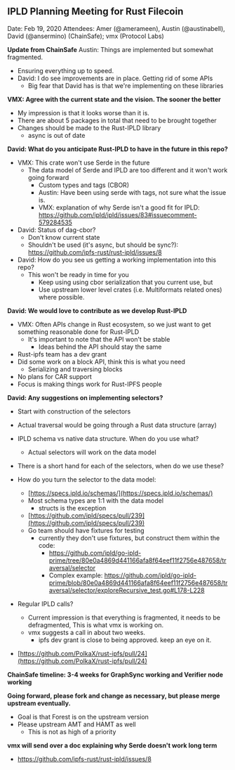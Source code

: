 ## IPLD Planning Meeting for Rust Filecoin 

Date: Feb 19, 2020
Attendees: Amer (@amerameen), Austin (@austinabell), David (@ansermino) (ChainSafe); vmx (Protocol Labs)


**Update from ChainSafe** 
Austin: Things are implemented but somewhat fragmented.

- Ensuring everything up to speed.
- David: I do see improvements are in place. Getting rid of some APIs
    - Big fear that David has is that we're implementing on these libraries

**VMX: Agree with the current state and the vision. The sooner the better**

- My impression is that it looks worse than it is.
- There are about 5 packages in total that need to be brought together
- Changes should be made to the Rust-IPLD library
    - async is out of date

**David: What do you anticipate Rust-IPLD to have in the future in this repo?**

- VMX: This crate won't use Serde in the future
    - The data model of Serde and IPLD are too different and it won't work going forward
        - Custom types and tags (CBOR)
        - Austin: Have been using serde with tags, not sure what the issue is.
        - VMX: explanation of why Serde isn't a good fit for IPLD: https://github.com/ipld/ipld/issues/83#issuecomment-579284535
- David: Status of dag-cbor?
    - Don't know current state
    - Shouldn't be used (it's async, but should be sync?): https://github.com/ipfs-rust/rust-ipld/issues/8
- David: How do you see us getting a working implementation into this repo?
    - This won't be ready in time for you
        - Keep using using cbor serialization that you current use, but
        - Use upstream lower level crates (i.e. Multiformats related ones) where possible.

**David: We would love to contribute as we develop Rust-IPLD**

- VMX: Often APIs change in Rust ecosystem, so we just want to get something reasonable done for Rust-IPLD
    - It's important to note that the API won't be stable
        - Ideas behind the API should stay the same
- Rust-ipfs team has a dev grant
- Did some work on a block API, think this is what you need
    - Serializing and traversing blocks
- No plans for CAR support
- Focus is making things work for Rust-IPFS people

**David: Any suggestions on implementing selectors?**

- Start with construction of the selectors
- Actual traversal would be going through a Rust data structure (array)
- IPLD schema vs native data structure. When do you use what?
    - Actual selectors will work on the data model
- There is a short hand for each of the selectors, when do we use these?
- How do you turn the selector to the data model:
    - [https://specs.ipld.io/schemas/](https://specs.ipld.io/schemas/)
    - Most schema types are 1:1 with the data model
        - structs is the exception
    - [https://github.com/ipld/specs/pull/239](https://github.com/ipld/specs/pull/239)
    - Go team should have fixtures for testing
        - currently they don't use fixtures, but construct them within the code:
          - https://github.com/ipld/go-ipld-prime/tree/80e0a4869d441166afa8f64eef11f2756e487658/traversal/selector
          - Complex example: https://github.com/ipld/go-ipld-prime/blob/80e0a4869d441166afa8f64eef11f2756e487658/traversal/selector/exploreRecursive_test.go#L178-L228
- Regular IPLD calls?
    - Current impression is that everything is fragmented, it needs to be defragmented, This is what vmx is working on.
    - vmx suggests a call in about two weeks.
        - ipfs dev grant is close to being approved. keep an eye on it.

- [https://github.com/PolkaX/rust-ipfs/pull/24](https://github.com/PolkaX/rust-ipfs/pull/24)

**ChainSafe timeline: 3-4 weeks for GraphSync working and Verifier node working**


**Going forward, please fork and change as necessary, but please merge upstream eventually.**

- Goal is that Forest is on the upstream version
- Please upstream AMT and HAMT as well
    - This is not as high of a priority

**vmx will send over a doc explaining why Serde doesn't work long term**

 - https://github.com/ipfs-rust/rust-ipld/issues/8
